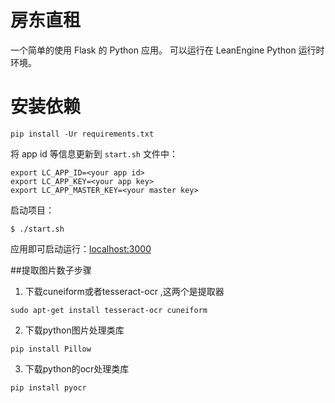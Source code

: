 # 房东直租

一个简单的使用 Flask 的 Python 应用。
可以运行在 LeanEngine Python 运行时环境。

# 安装依赖
```
pip install -Ur requirements.txt 
```

将 app id 等信息更新到 `start.sh` 文件中：

```
export LC_APP_ID=<your app id>
export LC_APP_KEY=<your app key>
export LC_APP_MASTER_KEY=<your master key>
```

启动项目：

```
$ ./start.sh
```

应用即可启动运行：[localhost:3000](http://localhost:3000)



##提取图片数子步骤

1. 下载cuneiform或者tesseract-ocr ,这两个是提取器
```
sudo apt-get install tesseract-ocr cuneiform
```

2. 下载python图片处理类库
```
pip install Pillow
```

3. 下载python的ocr处理类库
```
pip install pyocr
```